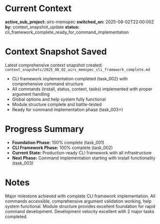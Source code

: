 # Current Context

**active_sub_project:** airs-memspec
**switched_on:** 2025-08-02T22:00:00Z
**by:** context_snapshot_update
**status:** cli_framework_complete_ready_for_command_implementation

# Context Snapshot Saved
Latest comprehensive context snapshot created: `context_snapshots/2025_08_02_airs_memspec_cli_framework_complete.md`
- CLI framework implementation completed (task_002) with comprehensive command structure
- All commands (install, status, context, tasks) implemented with proper argument handling
- Global options and help system fully functional
- Module structure complete and battle-tested
- Ready for command implementation phase (task_003+)

# Progress Summary
- **Foundation Phase:** 100% complete (task_001)
- **CLI Framework Phase:** 100% complete (task_002) 
- **Current State:** Production-ready CLI framework with all infrastructure
- **Next Phase:** Command implementation starting with install functionality (task_003)

# Notes
Major milestone achieved with complete CLI framework implementation. All commands accessible, comprehensive argument validation working, help system functional. Module structure provides excellent foundation for rapid command development. Development velocity excellent with 2 major tasks completed.
